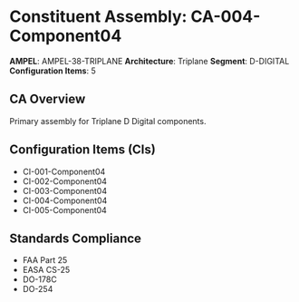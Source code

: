 # Constituent Assembly: CA-004-Component04

**AMPEL**: AMPEL-38-TRIPLANE
**Architecture**: Triplane
**Segment**: D-DIGITAL
**Configuration Items**: 5

## CA Overview
Primary assembly for Triplane D Digital components.

## Configuration Items (CIs)
- CI-001-Component04
- CI-002-Component04
- CI-003-Component04
- CI-004-Component04
- CI-005-Component04

## Standards Compliance
- FAA Part 25
- EASA CS-25
- DO-178C
- DO-254

